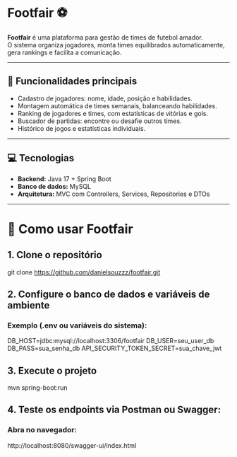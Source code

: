 # Footfair ⚽

**Footfair** é uma plataforma para gestão de times de futebol amador.  
O sistema organiza jogadores, monta times equilibrados automaticamente, gera rankings e facilita a comunicação.

---

## 🔹 Funcionalidades principais
- Cadastro de jogadores: nome, idade, posição e habilidades.
- Montagem automática de times semanais, balanceando habilidades.
- Ranking de jogadores e times, com estatísticas de vitórias e gols.
- Buscador de partidas: encontre ou desafie outros times.
- Histórico de jogos e estatísticas individuais.

---

## 💻 Tecnologias
- **Backend:** Java 17 + Spring Boot
- **Banco de dados:** MySQL
- **Arquitetura:** MVC com Controllers, Services, Repositories e DTOs

---

# 🚀 Como usar Footfair

## 1. Clone o repositório
git clone https://github.com/danielsouzzz/footfair.git

## 2. Configure o banco de dados e variáveis de ambiente
### Exemplo (.env ou variáveis do sistema):
DB_HOST=jdbc:mysql://localhost:3306/footfair
DB_USER=seu_user_db
DB_PASS=sua_senha_db
API_SECURITY_TOKEN_SECRET=sua_chave_jwt

## 3. Execute o projeto
mvn spring-boot:run

## 4. Teste os endpoints via Postman ou Swagger:
### Abra no navegador:
http://localhost:8080/swagger-ui/index.html
